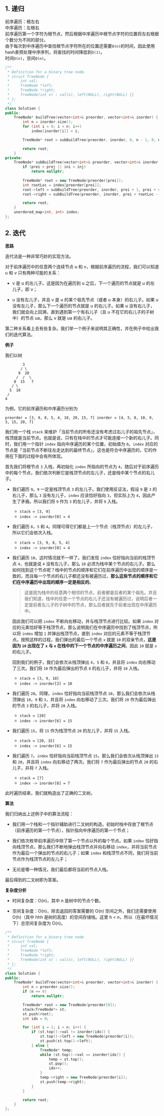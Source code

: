 ## 1. 递归
前序遍历：根左右  
中序遍历：左根右  
前序遍历第一个字符为根节点，然后根据中序遍历中根节点字符的位置将左右根据个数分为不同的部分。  
由于每次到中序遍历中查找根节点字符所在的位置还需要`O(n)`的时间，因此使用hash表预处理中序序列，将查找的时间降低到`O(1)`。  
时间`O(n)`，空间`O(n)`。  
```cpp
/**
 * Definition for a binary tree node.
 * struct TreeNode {
 *     int val;
 *     TreeNode *left;
 *     TreeNode *right;
 *     TreeNode(int x) : val(x), left(NULL), right(NULL) {}
 * };
 */
class Solution {
public:
    TreeNode* buildTree(vector<int>& preorder, vector<int>& inorder) {
        int n = inorder.size();
        for (int i = 0; i < n; i++)
            index[inorder[i]] = i;

        TreeNode* root = subBuildTree(preorder, inorder, 0, n - 1, 0, n - 1);

        return root;
    }
private:
    TreeNode* subBuildTree(vector<int>& preorder, vector<int>& inorder, int prei, int prej, int ini, int inj) {
        if (prei > prej || ini > inj)
            return nullptr;
        
        TreeNode* root = new TreeNode(preorder[prei]);
        int rootLoc = index[preorder[prei]];
        root->left = subBuildTree(preorder, inorder, prei + 1, prei + rootLoc - ini, ini, rootLoc - 1);
        root->right = subBuildTree(preorder, inorder, prei + rootLoc - ini + 1, prej, rootLoc + 1, inj);

        return root;
    }
    unordered_map<int, int> index;
};
```
  
## 2. 迭代
**思路**

迭代法是一种非常巧妙的实现方法。

对于前序遍历中的任意两个连续节点 u 和 v，根据前序遍历的流程，我们可以知道 u 和 v 只有两种可能的关系：

*   v 是 u 的左儿子。这是因为在遍历到 u 之后，下一个遍历的节点就是 u 的左儿子，即 v；
    
*   u 没有左儿子，并且 v 是 u 的某个祖先节点（或者 u 本身）的右儿子。如果 u 没有左儿子，那么下一个遍历的节点就是 u 的右儿子。如果 u 没有右儿子，我们就会向上回溯，直到遇到第一个有右儿子（且 u 不在它的右儿子的子树中）的节点 ua​，那么 v 就是 ua​ 的右儿子。
    

第二种关系看上去有些复杂。我们举一个例子来说明其正确性，并在例子中给出我们的迭代算法。

**例子**

我们以树

```
        3
       / \
      9  20
     /  /  \
    8  15   7
   / \
  5  10
 /
4
``` 

为例，它的前序遍历和中序遍历分别为

`preorder = [3, 9, 8, 5, 4, 10, 20, 15, 7]
inorder = [4, 5, 8, 10, 9, 3, 15, 20, 7]` 

我们用一个栈 `stack` 来维护「当前节点的所有还没有考虑过右儿子的祖先节点」，栈顶就是当前节点。也就是说，只有在栈中的节点才可能连接一个新的右儿子。同时，我们用一个指针 `index` 指向中序遍历的某个位置，初始值为 `0`。`index` 对应的节点是「当前节点不断往左走达到的最终节点」，这也是符合中序遍历的，它的作用在下面的过程中会有所体现。

首先我们将根节点 `3` 入栈，再初始化 `index` 所指向的节点为 `4`，随后对于前序遍历中的每个节点，我们依次判断它是栈顶节点的左儿子，还是栈中某个节点的右儿子。

*   我们遍历 `9`。`9` 一定是栈顶节点 `3` 的左儿子。我们使用反证法，假设 `9` 是 `3` 的右儿子，那么 `3` 没有左儿子，`index` 应该恰好指向 `3`，但实际上为 `4`，因此产生了矛盾。所以我们将 `9` 作为 `3` 的左儿子，并将 `9` 入栈。
    
    *   `stack = [3, 9]`
    *   `index -> inorder[0] = 4`
*   我们遍历 `8`，`5` 和 `4`。同理可得它们都是上一个节点（栈顶节点）的左儿子，所以它们会依次入栈。
    
    *   `stack = [3, 9, 8, 5, 4]`
    *   `index -> inorder[0] = 4`
*   我们遍历 `10`，这时情况就不一样了。我们发现 `index` 恰好指向当前的栈顶节点 `4`，也就是说 `4` 没有左儿子，那么 `10` 必须为栈中某个节点的右儿子。那么如何找到这个节点呢？栈中的节点的顺序和它们在前序遍历中出现的顺序是一致的，而且每一个节点的右儿子都还没有被遍历过，**那么这些节点的顺序和它们在中序遍历中出现的顺序一定是相反的**。
    
    > 这是因为栈中的任意两个相邻的节点，前者都是后者的某个祖先。并且我们知道，栈中的任意一个节点的右儿子还没有被遍历过，说明后者一定是前者左儿子的子树中的节点，那么后者就先于前者出现在中序遍历中。
    
    因此我们可以把 `index` 不断向右移动，并与栈顶节点进行比较。如果 `index` 对应的元素恰好等于栈顶节点，那么说明我们在中序遍历中找到了栈顶节点，所以将 `index` 增加 `1` 并弹出栈顶节点，直到 `index` 对应的元素不等于栈顶节点。按照这样的过程，我们弹出的最后一个节点 `x` 就是 `10` 的双亲节点，**这是因为 `10` 出现在了 `x` 与 `x` 在栈中的下一个节点的中序遍历之间**，因此 `10` 就是 `x` 的右儿子。
    
    回到我们的例子，我们会依次从栈顶弹出 `4`，`5` 和 `8`，并且将 `index` 向右移动了三次。我们将 `10` 作为最后弹出的节点 `8` 的右儿子，并将 `10` 入栈。
    
    *   `stack = [3, 9, 10]`
    *   `index -> inorder[3] = 10`
*   我们遍历 `20`。同理，`index` 恰好指向当前栈顶节点 `10`，那么我们会依次从栈顶弹出 `10`，`9` 和 `3`，并且将 `index` 向右移动了三次。我们将 `20` 作为最后弹出的节点 `3` 的右儿子，并将 `20` 入栈。
    
    *   `stack = [20]`
    *   `index -> inorder[6] = 15`
*   我们遍历 `15`，将 `15` 作为栈顶节点 `20` 的左儿子，并将 `15` 入栈。
    
    *   `stack = [20, 15]`
    *   `index -> inorder[6] = 15`
*   我们遍历 `7`。`index` 恰好指向当前栈顶节点 `15`，那么我们会依次从栈顶弹出 `15` 和 `20`，并且将 `index` 向右移动了两次。我们将 `7` 作为最后弹出的节点 `20` 的右儿子，并将 `7` 入栈。
    
    *   `stack = [7]`
    *   `index -> inorder[8] = 7`

此时遍历结束，我们就构造出了正确的二叉树。

**算法**

我们归纳出上述例子中的算法流程：

*   我们用一个栈和一个指针辅助进行二叉树的构造。初始时栈中存放了根节点（前序遍历的第一个节点），指针指向中序遍历的第一个节点；
    
*   我们依次枚举前序遍历中除了第一个节点以外的每个节点。如果 `index` 恰好指向栈顶节点，那么我们不断地弹出栈顶节点并向右移动 `index`，并将当前节点作为最后一个弹出的节点的右儿子；如果 `index` 和栈顶节点不同，我们将当前节点作为栈顶节点的左儿子；
    
*   无论是哪一种情况，我们最后都将当前的节点入栈。
    

最后得到的二叉树即为答案。

**复杂度分析**

*   时间复杂度：O(n)，其中 n 是树中的节点个数。
    
*   空间复杂度：O(n)，除去返回的答案需要的 O(n) 空间之外，我们还需要使用 O(h)（其中 hhh 是树的高度）的空间存储栈。这里 h < n，所以（在最坏情况下）总空间复杂度为 O(n)。

```cpp
/**
 * Definition for a binary tree node.
 * struct TreeNode {
 *     int val;
 *     TreeNode *left;
 *     TreeNode *right;
 *     TreeNode(int x) : val(x), left(NULL), right(NULL) {}
 * };
 */
class Solution {
public:
    TreeNode* buildTree(vector<int>& preorder, vector<int>& inorder) {
        int n = preorder.size();
        if (n == 0)
            return nullptr;

        TreeNode* root = new TreeNode(preorder[0]);
        stack<TreeNode*> st;
        st.push(root);
        int idx = 0;

        for (int i = 1; i < n; i++) {
            if (st.top()->val != inorder[idx]) {
                st.top()->left = new TreeNode(preorder[i]);
                st.push(st.top()->left);
            } else {
                TreeNode* temp;
                while (st.top()->val == inorder[idx]) {
                    temp = st.top();
                    st.pop();
                    idx++;
                }
                temp->right = new TreeNode(preorder[i]);
                st.push(temp->right);
            }
        }

        return root;
    }
};
```